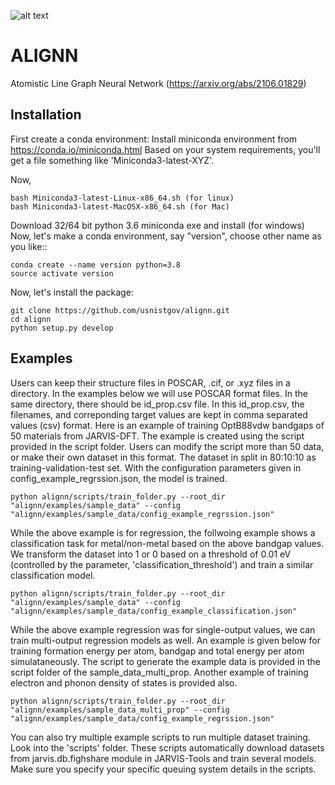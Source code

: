 
![alt text](https://github.com/usnistgov/alignn/actions/workflows/main.yml/badge.svg)
# ALIGNN
Atomistic Line Graph Neural Network (https://arxiv.org/abs/2106.01829)

Installation
-------------------------
First create a conda environment:
Install miniconda environment from https://conda.io/miniconda.html
Based on your system requirements, you'll get a file something like 'Miniconda3-latest-XYZ'.

Now,

```
bash Miniconda3-latest-Linux-x86_64.sh (for linux)
bash Miniconda3-latest-MacOSX-x86_64.sh (for Mac)
```
Download 32/64 bit python 3.6 miniconda exe and install (for windows)
Now, let's make a conda environment, say "version", choose other name as you like::
```
conda create --name version python=3.8
source activate version
```

Now, let's install the package:
```
git clone https://github.com/usnistgov/alignn.git
cd alignn
python setup.py develop
```
Examples
---------
Users can keep their structure files in POSCAR, .cif, or .xyz files in a directory. In the examples below we will use POSCAR format files. In the same directory, there should be id_prop.csv file.
In this id_prop.csv, the filenames, and correponding target values are kept in comma separated values (csv) format.
Here is an example of training OptB88vdw bandgaps of 50 materials from JARVIS-DFT. The example is created using the script provided in the script folder.
Users can modify the script more than 50 data, or make their own dataset in this format. The dataset in split in 80:10:10 as training-validation-test set.
With the configuration parameters given in config_example_regrssion.json, the model is trained.

```
python alignn/scripts/train_folder.py --root_dir "alignn/examples/sample_data" --config "alignn/examples/sample_data/config_example_regrssion.json"
```
While the above example is for regression, the follwoing example shows a classification task for metal/non-metal based on the above bandgap values. We transform the dataset
into 1 or 0 based on a threshold of 0.01 eV (controlled by the parameter, 'classification_threshold') and train a similar classification model.
```
python alignn/scripts/train_folder.py --root_dir "alignn/examples/sample_data" --config "alignn/examples/sample_data/config_example_classification.json"
```
While the above example regression was for single-output values, we can train multi-output regression models as well.
An example is given below for training formation energy per atom, bandgap and total energy per atom simulataneously. The script to generate the example data is provided in the script folder of the sample_data_multi_prop. 
Another example of training electron and phonon density of states is provided also.
```
python alignn/scripts/train_folder.py --root_dir "alignn/examples/sample_data_multi_prop" --config "alignn/examples/sample_data/config_example_regrssion.json"
```

You can also try multiple example scripts to run multiple dataset training. Look into the 'scripts' folder. 
These scripts automatically download datasets from jarvis.db.fighshare module in JARVIS-Tools and train several models. Make sure you specify your specific queuing system details in the scripts. 
